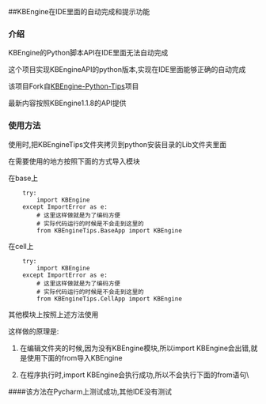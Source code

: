 ##KBEngine在IDE里面的自动完成和提示功能

### 介绍

KBEngine的Python脚本API在IDE里面无法自动完成

这个项目实现KBEngineAPI的python版本,实现在IDE里面能够正确的自动完成

该项目Fork自[KBEngine-Python-Tips](https://github.com/likecg2010/KBEngine-Python-Tips)项目

最新内容按照KBEngine1.1.8的API提供

### 使用方法

使用时,把KBEngineTips文件夹拷贝到python安装目录的Lib文件夹里面

在需要使用的地方按照下面的方式导入模块

在base上

		try:
		    import KBEngine
		except ImportError as e:
    		# 这里这样做就是为了编码方便
    		# 实际代码运行的时候是不会走到这里的
    		from KBEngineTips.BaseApp import KBEngine

在cell上

		try:
		    import KBEngine
		except ImportError as e:
    		# 这里这样做就是为了编码方便
    		# 实际代码运行的时候是不会走到这里的
    		from KBEngineTips.CellApp import KBEngine

其他模块上按照上述方法使用

这样做的原理是:

1. 在编辑文件夹的时候,因为没有KBEngine模块,所以import KBEngine会出错,就是使用下面的from导入KBEngine

2. 在程序执行时,import KBEngine会执行成功,所以不会执行下面的from语句\


####该方法在Pycharm上测试成功,其他IDE没有测试 


